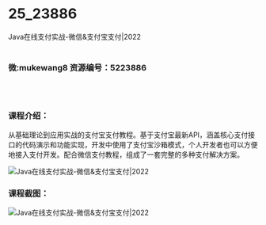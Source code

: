 # 25_23886
Java在线支付实战-微信&amp;支付宝支付|2022
<br/></br>
<h3>微:mukewang8 资源编号：5223886</h3>
<br/></br>
<h3>课程介绍：</h3>
<p>从基础理论到应用实战的支付宝支付教程。基于支付宝最新API，涵盖核心支付接口的代码演示和功能实现，开发中使用了支付宝沙箱模式，个人开发者也可以方便地接入支付开发。配合微信支付教程，组成了一套完整的多种支付解决方案。</p>
<p><img src="https://www.ko996.com/wp-content/uploads/img/2022/04/1-89-300x181.png" alt="Java在线支付实战-微信&amp;支付宝支付|2022"></p>
<div class="info-desc">
<h3>课程截图：</h3>
<p><img src="https://www.ko996.com/wp-content/uploads/img/2022/04/2-76.png" alt="Java在线支付实战-微信&amp;支付宝支付|2022"></p>


			
</div>
